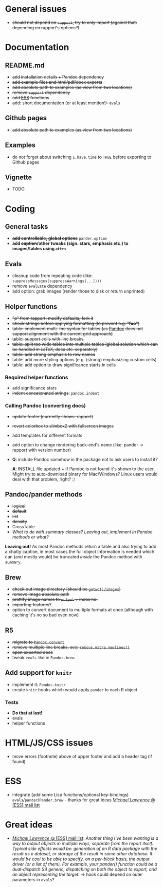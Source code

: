 # General issues

  * ~~should not depend on `rapport`, try to only import (against that: depending on rapport's options?)~~

# Documentation

## README.md

  * ~~add installation details + Pandoc dependency~~
  * ~~add example files and html/pdf/docx exports~~
  * ~~add absolute path to examples (as view from two locations)~~
  * ~~remove `rapport` dependency~~
  * ~~add [ESS](http://ess.r-project.org/) functions~~
  * add: short documentation (or at least mention!): `evals`

## Github pages

  * ~~add absolute path to examples (as view from two locations)~~

## Examples

  * do not forget about switching `I.have.time` to `TRUE` before exporting to Github pages

## Vignette

  * TODO

# Coding

## General tasks

  * ~~**add controllable, global options**~~ `pander.option`
  * **add ~~caption~~/other tweaks (sign. stars, emphasis etc.) to images/tables using `attrs`**

## Evals

  * cleanup code from repeating code (like: `suppressMessages(suppressWarnings(...)))`)
  * remove `evaluate` dependency
  * add option: grab.images (render those to disk or return unprinted)

## Helper functions

  * ~~"p" from rapport: modify defaults, fork it~~
  * ~~check strings before applying formatting (to prevent e.g. "****foo****")~~
  * ~~table: implement multi-line syntax for tables (as [Pandoc](http://johnmacfarlane.net/pandoc) does not support alignment with the current grid approach)~~
  * ~~table: support cells with line breaks~~
  * ~~table: split too wide tables into multiple tables (global solution which can be handled in LaTeX, docx etc. separately)~~
  * ~~table: add strong emphasis to row names~~
  * table: add more styling options (e.g. (strong) emphasizing custom cells)
  * table: add option to draw significance starts in cells

### Required helper functions

  * add significance stars
  * ~~indent concatenated strings~~: `pandoc.indent`

### Calling Pandoc (converting docs)

  * ~~update footer (currently shows: rapport)~~
  * ~~revert colorbox to slimbox2 with fullscreen images~~
  * add templates for different formats
  * add option to change rendering back-end's name (like: pander -> rapport with version number)
  * **Q**: include Pandoc somehow in the package not to ask users to install it?
  
    **A**: INSTALL file updated + if Pandoc is not found it's shown to the user. Might try to auto-download binary for Mac/Windows? Linux users would deal with that problem, right? :)

## Pandoc/pander methods

  * ~~logical~~
  * ~~default~~
  * ~~list~~
  * ~~density~~
  * CrossTable
  * *What to do with summary classes? Leaving out, implement in Pandoc methods or what?*

   **Leaving out!** As most Pandoc methods return a table and also trying to add a chatty caption, in most cases the full object information is needed which can (and mostly would) be truncated *inside* the Pandoc method with `summary`.


## Brew

  * ~~check out image directory (should be `getwd()/images`)~~
  * ~~remove image absolute path~~
  * ~~prettify image names to `output` + index no.~~
  * ~~exporting features?~~
  * option to convert document to multiple formats at once (although with caching it's no so bad even now)

## R5

  * ~~migrate to `Pandoc.convert`~~
  * ~~remove multiple line breaks, see: `remove.extra.newlines()`~~
  * ~~open exported docs~~
  * tweak `evals` like in `Pandoc.brew`

## Add support for `knitr`

  * implement it: `Pandoc.knitr`
  * create `knitr` hooks which would apply `pander` to each R object

### Tests

  * **Do that at last!**
  * evals
  * helper functions

# HTML/JS/CSS issues

  * move errors (footnote) above of upper footer and add a header tag (if found)

# ESS

  * integrate (add some Lisp functions/optional key-bindings) `evals`/`pander`/`Pander.brew` - thanks for great ideas [*Michael Lawrence* @ [ESS] mail list](https://stat.ethz.ch/pipermail/ess-help/attachments/20120602/554dfb2f/attachment.pl)

# Great ideas

  * [*Michael Lawrence* @ [ESS] mail list](https://stat.ethz.ch/pipermail/ess-help/attachments/20120602/554dfb2f/attachment.pl): *Another thing I've been wanting is a way to output objects in multiple ways, separate from the report itself. Typical side effects would be: generation of an R data package with the result as a dataset, or storage of the result in some other database. It would be cool to be able to specify, on a per-block basis, the output driver (or a list of them). For example, your pander() function could be a dual-dispatch S4 generic, dispatching on both the object to export, and an object representing the target.* -> hook could depend on outer parameters in `evals`?
